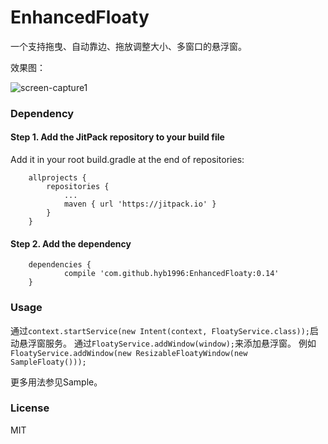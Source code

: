 EnhancedFloaty
===============

一个支持拖曳、自动靠边、拖放调整大小、多窗口的悬浮窗。

效果图：

![screen-capture1](https://raw.githubusercontent.com/hyb1996/EnhancedFloaty/master/screen-captures/ss01.png)

### Dependency

#### Step 1. Add the JitPack repository to your build file
Add it in your root build.gradle at the end of repositories:
```
    allprojects {
        repositories {
            ...
            maven { url 'https://jitpack.io' }
        }
    }
```

#### Step 2. Add the dependency
```
    dependencies {
            compile 'com.github.hyb1996:EnhancedFloaty:0.14'
    }
```

### Usage

通过`context.startService(new Intent(context, FloatyService.class));`启动悬浮窗服务。 
通过`FloatyService.addWindow(window);`来添加悬浮窗。 
例如`FloatyService.addWindow(new ResizableFloatyWindow(new SampleFloaty()));`


更多用法参见Sample。

### License

MIT